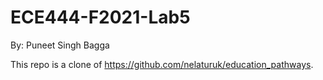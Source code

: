 # ECE444-F2021-Lab5
By: Puneet Singh Bagga

This repo is a clone of https://github.com/nelaturuk/education_pathways.

